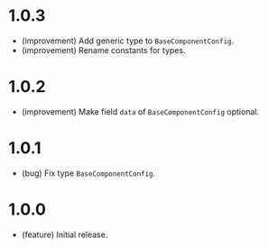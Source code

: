1.0.3
=====

*   (improvement) Add generic type to `BaseComponentConfig`.
*   (improvement) Rename constants for types.


1.0.2
=====

*   (improvement) Make field `data` of `BaseComponentConfig` optional.


1.0.1
=====

*   (bug) Fix type `BaseComponentConfig`.


1.0.0
=====

*   (feature) Initial release.

